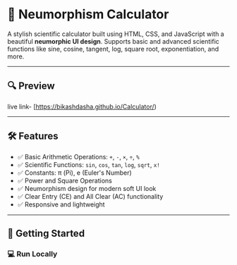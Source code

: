 # 🧮 Neumorphism Calculator

A stylish scientific calculator built using HTML, CSS, and JavaScript with a beautiful **neumorphic UI design**. Supports basic and advanced scientific functions like sine, cosine, tangent, log, square root, exponentiation, and more.

---

## 🔍 Preview

live link-
[https://bikashdasha.github.io/Calculator/)

---

## 🛠️ Features

- ✅ Basic Arithmetic Operations: `+`, `-`, `×`, `÷`, `%`
- ✅ Scientific Functions: `sin`, `cos`, `tan`, `log`, `sqrt`, `x!`
- ✅ Constants: π (Pi), e (Euler's Number)
- ✅ Power and Square Operations
- ✅ Neumorphism design for modern soft UI look
- ✅ Clear Entry (CE) and All Clear (AC) functionality
- ✅ Responsive and lightweight

---

## 🚀 Getting Started

### 💻 Run Locally



